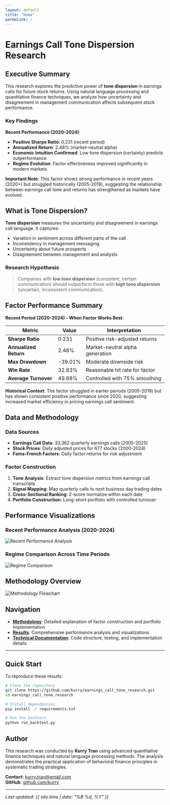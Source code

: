 ```yaml
---
layout: default
title: "Home"
permalink: /
---
```


# Earnings Call Tone Dispersion Research

## Executive Summary

This research explores the predictive power of **tone dispersion** in earnings calls for future stock returns. Using natural language processing and quantitative finance techniques, we analyze how uncertainty and disagreement in management communication affects subsequent stock performance.

### Key Findings

**Recent Performance (2020-2024)**:
- **Positive Sharpe Ratio**: 0.231 (recent period)
- **Annualized Return**: 2.48% (market-neutral alpha)
- **Economic Intuition Confirmed**: Low tone dispersion (certainty) predicts outperformance
- **Regime Evolution**: Factor effectiveness improved significantly in modern markets

**Important Note**: This factor shows strong performance in recent years (2020+) but struggled historically (2005-2019), suggesting the relationship between earnings call tone and returns has strengthened as markets have evolved.

## What is Tone Dispersion?

**Tone dispersion** measures the uncertainty and disagreement in earnings call language. It captures:

- Variation in sentiment across different parts of the call
- Inconsistency in management messaging
- Uncertainty about future prospects
- Disagreement between management and analysts

### Research Hypothesis

> Companies with **low tone dispersion** (consistent, certain communication) should outperform those with **high tone dispersion** (uncertain, inconsistent communication).

## Factor Performance Summary

**Recent Period (2020-2024) - When Factor Works Best**:

| Metric | Value | Interpretation |
|--------|--------|---------------|
| **Sharpe Ratio** | 0.231 | Positive risk-adjusted returns |
| **Annualized Return** | 2.48% | Market-neutral alpha generation |
| **Max Drawdown** | -39.01% | Moderate downside risk |
| **Win Rate** | 32.83% | Reasonable hit rate for factor |
| **Average Turnover** | 49.88% | Controlled with 75% smoothing |

**Historical Context**: The factor struggled in earlier periods (2005-2019) but has shown consistent positive performance since 2020, suggesting increased market efficiency in pricing earnings call sentiment.

## Data and Methodology

### Data Sources
- **Earnings Call Data**: 33,362 quarterly earnings calls (2005-2025)
- **Stock Prices**: Daily adjusted prices for 677 stocks (2000-2024)
- **Fama-French Factors**: Daily factor returns for risk adjustment

### Factor Construction
1. **Tone Analysis**: Extract tone dispersion metrics from earnings call transcripts
2. **Signal Mapping**: Map quarterly calls to next business day trading dates
3. **Cross-Sectional Ranking**: Z-score normalize within each date
4. **Portfolio Construction**: Long-short portfolio with controlled turnover

## Performance Visualizations

### Recent Performance Analysis (2020-2024)
![Recent Performance Analysis](assets/images/recent_performance_analysis.png)

### Regime Comparison Across Time Periods
![Regime Comparison](assets/images/regime_comparison.png)

## Methodology Overview
![Methodology Flowchart](assets/images/methodology_flowchart.png)

## Navigation

- **[Methodology](methodology.md)**: Detailed explanation of factor construction and portfolio implementation
- **[Results](results.md)**: Comprehensive performance analysis and visualizations  
- **[Technical Documentation](technical.md)**: Code structure, testing, and implementation details

---

## Quick Start

To reproduce these results:

```bash
# Clone the repository
git clone https://github.com/kurry/earnings_call_tone_research.git
cd earnings_call_tone_research

# Install dependencies
pip install -r requirements.txt

# Run the backtest
python run_backtest.py
```

## Author

This research was conducted by **Kurry Tran** using advanced quantitative finance techniques and natural language processing methods. The analysis demonstrates the practical application of behavioral finance principles in systematic trading strategies.

**Contact**: kurry.tran@gmail.com  
**GitHub**: [github.com/kurry](https://github.com/kurry)

---

*Last updated: {{ site.time | date: "%B %d, %Y" }}*